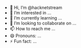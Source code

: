 - 👋 Hi, I’m @hacknetstream
- 👀 I’m interested in ...
- 🌱 I’m currently learning ...
- 💞️ I’m looking to collaborate on ...
- 📫 How to reach me ...
- 😄 Pronouns: ...
- ⚡ Fun fact: ...

<!---
hacknetstream/hacknetstream is a ✨ special ✨ repository because its `README.md` (this file) appears on your GitHub profile.
You can click the Preview link to take a look at your changes.
--->

